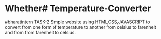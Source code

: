# Whether# Temperature-Converter
#bharatintern TASK-2
Simple website using HTML,CSS,JAVASCRIPT  to convert from one form of temperature to another
from celsius to farenheit and from from farenheit to celsius.
